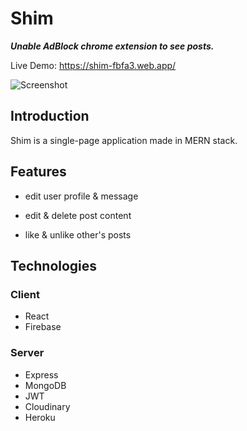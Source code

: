 # Shim
***Unable AdBlock chrome extension to see posts.***

Live Demo: https://shim-fbfa3.web.app/

![Screenshot](./shimGif.gif)

## Introduction

Shim is a single-page application made in MERN stack.

## Features

- edit user profile & message

- edit & delete post content 

- like & unlike other's posts

## Technologies

### Client

- React
- Firebase

### Server

- Express
- MongoDB
- JWT
- Cloudinary
- Heroku

